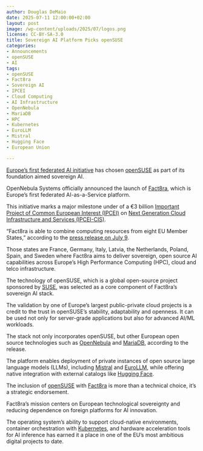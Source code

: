 ```yaml
---
author: Douglas DeMaio 
date: 2025-07-11 12:00:00+02:00
layout: post
image: /wp-content/uploads/2025/07/logos.png
license: CC-BY-SA-3.0
title: Sovereign AI Platform Picks openSUSE
categories:
- Announcements
- openSUSE
- AI
tags:
- openSUSE
- Fact8ra
- Sovereign AI
- IPCEI
- Cloud Computing
- AI Infrastructure
- OpenNebula
- MariaDB
- HPC
- Kubernetes
- EuroLLM
- Mistral
- Hugging Face
- European Union

---
```


[Europe’s first federated AI initiative](https://www.einpresswire.com/article/829005610/europe-launches-its-first-federated-ai-factory-based-on-a-sovereign-multi-cloud-infrastructure) has chosen [openSUSE](https://get.opensuse.org/) as part of its foundation aimed sovereign AI.

OpenNebula Systems officially announced the launch of [Fact8ra](https://fact8ra.ai/), which is Europe’s first federated AI-as-a-Service platform. 

This initiative marks a major milestone under of a €3 billion [Important Project of Common European Interest (IPCEI)](https://competition-policy.ec.europa.eu/state-aid/ipcei_en) on [Next Generation Cloud Infrastructure and Services (IPCEI-CIS)](https://competition-policy.ec.europa.eu/state-aid/ipcei/approved-ipceis/cloud_en). 

“Fact8ra is able to combine computing resources from eight EU Member States,” according to the [press release on July 9](https://www.einpresswire.com/article/829005610/europe-launches-its-first-federated-ai-factory-based-on-a-sovereign-multi-cloud-infrastructure).

Those states are France, Germany, Italy, Latvia, the Netherlands, Poland, Spain, and Sweden where Fact8ra aims to deliver sovereign, open source AI capabilities across Europe’s High Performance Computing (HPC), cloud and telco infrastructure.

The technology of openSUSE, which is a global open-source project sponsored by [SUSE](https://www.suse.com/), was selected as a core component of Fact8ra’s sovereign AI stack. 

The validation by one of Europe’s largest public-private cloud projects is a credit to the trust in openSUSE’s stability, adaptability and openness. It can be used not only for server-grade applications but also for advanced AI/ML workloads.

The stack not only incorporates openSUSE, but other European open source technologies such as [OpenNebula](https://opennebula.io/) and [MariaDB](https://mariadb.org/), according to the release.

The platform enables deployment of private instances of open source large language models (LLMs), including [Mistral](https://mistral.ai/) and [EuroLLM](https://eurollm.io/), while offering native integration with external catalogs like [Hugging Face](https://huggingface.co/). 

The inclusion of [openSUSE](https://get.opensuse.org/) with [Fact8ra](https://fact8ra.ai/) is more than a technical choice, it’s a strategic endorsement. 

Fact8ra’s mission centers on European technological sovereignty and reducing dependence on foreign platforms for AI innovation. 

The operating system’s ability to support cloud-native environments, container orchestration with [Kubernetes](https://kubernetes.io/), and hardware acceleration tools for AI inference has earned it a place in one of the EU’s most ambitious digital projects to date.



<meta name="openSUSE, Fact8ra, Sovereign AI, Open Source, Cloud Computing, AI Infrastructure, IPCEI, OpenNebula, MariaDB, HPC, Kubernetes, EuroLLM, Mistral, Hugging Face, European Union" content="HTML,CSS,XML,JavaScript">


